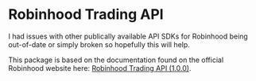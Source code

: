 <!--
 Copyright (c) 2025 Ash Hellwig <ahellwig.dev@gmail.com>

 This software is released under the MIT License.
 https://opensource.org/licenses/MIT
-->

# Robinhood Trading API

I had issues with other publically available API SDKs for Robinhood being
out-of-date or simply broken so hopefully this will help.

This package is based on the documentation found on the official Robinhood
website here: [Robinhood Trading API (1.0.0)][rhdocs].

[rhdocs]: https://docs.robinhood.com/crypto/trading/
